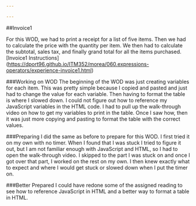 ```yaml
---

---
```

##Invoice1

For this WOD, we had to print a receipt for a list of five items. Then we had to calculate the price with the quantity per item. 
We then had to calculate the subtotal, sales tax, and finally grand total for all the items purchased. 
[Invoice1 Instructions] (https://dport96.github.io/ITM352/morea/060.expressions-operators/experience-invoice1.html)

###Working on WOD
The beginning of the WOD was just creating variables for each item. This was pretty simple because I copied and pasted and just had to change the value for each 
variable. Then having to format the table is where I slowed down. I could not figure out how to reference my JavaScript variables in the HTML code. 
I had to pull up the walk-through video on how to get my variables to print in the table. Once I saw how, then it was just more copying and pasting to 
format the table with the correct values.

###Preparing
I did the same as before to prepare for this WOD. I first tried it on my own with no timer. When I found that I was stuck I tried to figure it out, but I am not 
familiar enough with JavaScript and HTML, so I had to open the walk-through video. I skipped to the part I was stuck on and once I got over that part, I worked on 
the rest on my own. I then knew exactly what to expect and where I would get stuck or slowed down when I put the timer on. 

###Better Prepared
I could have redone some of the assigned reading to see how to reference JavaScript in HTML and a better way to format a table in HTML. 

